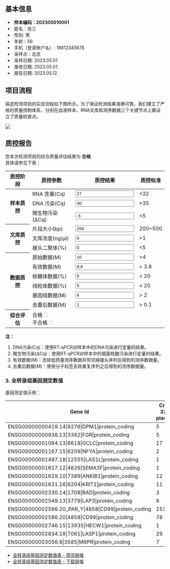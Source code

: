 ## 基本信息

*  **样本编码：202305010001**
*  姓名：张三
*  性别:  男
*  年龄：56
*  手机（登录账户名）:  18812345678
*  采样点：北京
*  采样日期:  2023.05.01.
*  接收日期:  2023.05.01.
*  报告日期:  2023.05.12.


## 项目流程

癌症检测项目的实验流程如下图所示。为了保证检测结果准确可靠，我们建立了严格的质量控制体系，分别在血液样本，RNA文库和测序数据三个关键节点上都设立了质量检查点。



![](pipeline.webp)


## 质控报告

您本次检测项目的综合质量评估结果为  **合格**
<br> 具体请参见下表：



<table class="table table-bordered table-responsive no-page-break" id="table1"><thead><tr><th scope="col">质控阶段</th><th scope="col">质控参数</th><th scope="col">质控结果</th><th scope="col">质控标准</th></tr></thead><tbody><tr><th rowspan="3" scope="row">样本质控</th><td>RNA 含量(Cq)</td><td><input type="text" value="27" fdprocessedid="bru1g7"></td><td>&lt;32</td></tr><tr><td>DNA 污染(Cq)</td><td><input type="text" value="40" fdprocessedid="4viqal"></td><td>&gt;35</td></tr><tr><td>微生物污染(ΔCq)</td><td><input type="text" value="-5" fdprocessedid="vgtdu"></td><td>&lt;5</td></tr><tr><th rowspan="3" scope="row">文库质控</th><td>片段大小(bp)</td><td><input type="text" value="250" fdprocessedid="rymfe9"></td><td>200~500</td></tr><tr><td>文库浓度(ng/μl)</td><td><input type="text" value="0" fdprocessedid="s94s4i"></td><td>&gt;1</td></tr><tr><td>接头二聚体(%)</td><td><input type="text" value="0" fdprocessedid="nyzopxbj"></td><td>&lt;5</td></tr><tr><th rowspan="6" scope="row">数据质控</th><td>原始数据(M)</td><td><input type="text" value="10" fdprocessedid="xo9ren"></td><td>&gt;4</td></tr><tr><td>有效数据(M)</td><td><input type="text" value="9.8" fdprocessedid="ogfni"></td><td>&gt; 3.8</td></tr><tr><td>核糖体数据(%)</td><td><input type="text" value="5" fdprocessedid="vrp8wj"></td><td>&lt; 20</td></tr><tr><td>线粒体数据(%)</td><td><input type="text" value="5" fdprocessedid="fbayz"></td><td>&lt; 20</td></tr><tr><td>基因组数据(M)</td><td><input type="text" value="6" fdprocessedid="3zpm14"></td><td>&gt; 2</td></tr><tr><td>去重后数据(M)</td><td><input type="text" value="1" fdprocessedid="4ab2av"></td><td>&gt; 0.1</td></tr><tr><th scope="row">综合评估</th><td colspan="3"><div class="form-check form-check-inline"><label class="form-check-label" for="passCheckBox1">合格<input class="form-check-input" type="checkbox" id="passCheckBox1" disabled=""></label></div><div class="form-check form-check-inline"><label class="form-check-label" for="passCheckBox2">不合格<input class="form-check-input" type="checkbox" id="passCheckBox2" disabled=""></label></div></td></tr></tbody></table>

**注：**

1. DNA污染(Cq)：使用RT-qPCR对样本中的DNA污染进行定量的结果。
2. 微生物污染(ΔCq)：使用RT-qPCR对样本中的细菌核酸污染进行定量的结果。
3. 有效数据(M)：去除低质量测序数据并剪切掉接头序列后得到的测序数据量。
4. 去重后数据(M)：使用分子标签去除重复序列之后得到的测序数据量。
### 3. 全转录组基因测定数值

基因测定值示例：

<table class="table table-hover"><thead><tr><th><div class="d-flex"><span class="sort-indicator"></span><span>Gene Id</span></div></th><th><div class="d-flex"><span class="sort-indicator"></span><span>Crc-32-plasma</span></div></th></tr></thead><tbody><tr><td>ENSG00000000419.14|9276|DPM1|protein_coding</td><td>5</td></tr><tr><td>ENSG00000000938.13|3382|FGR|protein_coding</td><td>5</td></tr><tr><td>ENSG00000001084.13|8618|GCLC|protein_coding</td><td>17</td></tr><tr><td>ENSG00000001167.15|6209|NFYA|protein_coding</td><td>2</td></tr><tr><td>ENSG00000001497.18|12555|LAS1L|protein_coding</td><td>1</td></tr><tr><td>ENSG00000001617.12|4826|SEMA3F|protein_coding</td><td>1</td></tr><tr><td>ENSG00000001629.10|7389|ANKIB1|protein_coding</td><td>12</td></tr><tr><td>ENSG00000001631.16|6204|KRIT1|protein_coding</td><td>11</td></tr><tr><td>ENSG00000002330.14|1708|BAD|protein_coding</td><td>3</td></tr><tr><td>ENSG00000002549.13|3779|LAP3|protein_coding</td><td>6</td></tr><tr><td>ENSG00000002586.20_PAR_Y|4858|CD99|protein_coding</td><td>153</td></tr><tr><td>ENSG00000002586.20|4858|CD99|protein_coding</td><td>78</td></tr><tr><td>ENSG00000002746.15|13935|HECW1|protein_coding</td><td>1</td></tr><tr><td>ENSG00000002834.18|7061|LASP1|protein_coding</td><td>29</td></tr><tr><td>ENSG00000003056.8|3585|M6PR|protein_coding</td><td>7</td></tr></tbody></table>

*  [全转录组基因测定数值表 - 预览链接](https://cloud.tsinghua.edu.cn/f/8276270e208343f18999/)
*    [全转录组基因测定数值表 - 下载链接](https://cloud.tsinghua.edu.cn/f/c71b6d4aa63c49fea7c7/?dl=1)


